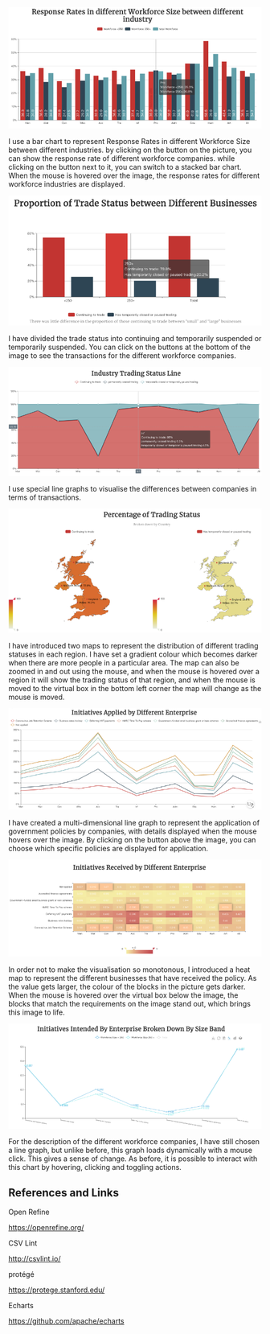 ![](https://raw.githubusercontent.com/lijiexi/Picbed_PicGo/main/blogImg/20220404135125.png)

I use a bar chart to represent Response Rates in different Workforce Size between different industries. by clicking on the button on the picture, you can show the response rate of different workforce companies. while clicking on the button next to it, you can switch to a stacked bar chart. When the mouse is hovered over the image, the response rates for different workforce industries are displayed.

![](https://raw.githubusercontent.com/lijiexi/Picbed_PicGo/main/blogImg/20220404135146.png)

I have divided the trade status into continuing and temporarily suspended or temporarily suspended. You can click on the buttons at the bottom of the image to see the transactions for the different workforce companies.

![](https://raw.githubusercontent.com/lijiexi/Picbed_PicGo/main/blogImg/20220404135202.png)

I use special line graphs to visualise the differences between companies in terms of transactions.

![](https://raw.githubusercontent.com/lijiexi/Picbed_PicGo/main/blogImg/20220404135220.png)

I have introduced two maps to represent the distribution of different trading statuses in each region. I have set a gradient colour which becomes darker when there are more people in a particular area. The map can also be zoomed in and out using the mouse, and when the mouse is hovered over a region it will show the trading status of that region, and when the mouse is moved to the virtual box in the bottom left corner the map will change as the mouse is moved.

![](https://raw.githubusercontent.com/lijiexi/Picbed_PicGo/main/blogImg/20220404135233.png)

I have created a multi-dimensional line graph to represent the application of government policies by companies, with details displayed when the mouse hovers over the image. By clicking on the button above the image, you can choose which specific policies are displayed for application.

![](https://raw.githubusercontent.com/lijiexi/Picbed_PicGo/main/blogImg/20220404135246.png)

In order not to make the visualisation so monotonous, I introduced a heat map to represent the different businesses that have received the policy. As the value gets larger, the colour of the blocks in the picture gets darker. When the mouse is hovered over the virtual box below the image, the blocks that match the requirements on the image stand out, which brings this image to life.

![](https://raw.githubusercontent.com/lijiexi/Picbed_PicGo/main/blogImg/20220404135323.png)

For the description of the different workforce companies, I have still chosen a line graph, but unlike before, this graph loads dynamically with a mouse click. This gives a sense of change. As before, it is possible to interact with this chart by hovering, clicking and toggling actions.

## References and Links

Open Refine

https://openrefine.org/

CSV Lint

http://csvlint.io/

protégé

https://protege.stanford.edu/

Echarts

https://github.com/apache/echarts